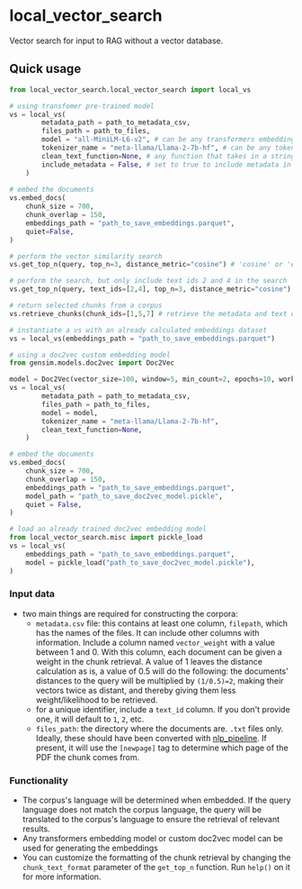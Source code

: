 # local_vector_search
Vector search for input to RAG without a vector database.

## Quick usage
```py
from local_vector_search.local_vector_search import local_vs# using transfomer pre-trained model
vs = local_vs(        metadata_path = path_to_metadata_csv,        files_path = path_to_files,        model = "all-MiniLM-L6-v2", # can be any transformers embedding model, https://huggingface.co/sentence-transformers        tokenizer_name = "meta-llama/Llama-2-7b-hf", # can be any tokenizer model, for tokenizing and getting appropriate chunk sizes according to tokens, https://huggingface.co/docs/transformers/model_doc/auto        clean_text_function=None, # any function that takes in a string and outputs a string, in case you want to edit the queries for searching the vector database
        include_metadata = False, # set to true to include metadata in the chunks, so they will be searched as well    )
    
# embed the documents
vs.embed_docs(
	chunk_size = 700, 
	chunk_overlap = 150, 
	embeddings_path = "path_to_save_embeddings.parquet",
	quiet=False,
)

# perform the vector similarity search
vs.get_top_n(query, top_n=3, distance_metric="cosine") # 'cosine' or 'euclidean' # returns the chunks in a single string, as well as the ids of the chunks

# perform the search, but only include text ids 2 and 4 in the search
vs.get_top_n(query, text_ids=[2,4], top_n=3, distance_metric="cosine") # 'cosine' or 'euclidean'

# return selected chunks from a corpus
vs.retrieve_chunks(chunk_ids=[1,5,7] # retrieve the metadata and text of these chunks

# instantiate a vs with an already calculated embeddings dataset
vs = local_vs(embeddings_path = "path_to_save_embeddings.parquet")

# using a doc2vec custom embedding model
from gensim.models.doc2vec import Doc2Vecmodel = Doc2Vec(vector_size=100, window=5, min_count=2, epochs=10, workers=4)
vs = local_vs(        metadata_path = path_to_metadata_csv,        files_path = path_to_files,        model = model,        tokenizer_name = "meta-llama/Llama-2-7b-hf",        clean_text_function=None,    )# embed the documents
vs.embed_docs(
	chunk_size = 700, 
	chunk_overlap = 150, 
	embeddings_path = "path_to_save_embeddings.parquet",
	model_path = "path_to_save_doc2vec_model.pickle", 
	quiet = False,
)# load an already trained doc2vec embedding model
from local_vector_search.misc import pickle_loadvs = local_vs(
	embeddings_path = "path_to_save_embeddings.parquet",
	model = pickle_load("path_to_save_doc2vec_model.pickle"),
)
```

### Input data
- two main things are required for constructing the corpora:
	- `metadata.csv` file: this contains at least one column, `filepath`, which has the names of the files. It can include other columns with information. Include a column named `vector_weight` with a value between 1 and 0. With this column, each document can be given a weight in the chunk retrieval. A value of 1 leaves the distance calculation as is, a value of 0.5 will do the following: the documents' distances to the query will be multiplied by `(1/0.5)=2`, making their vectors twice as distant, and thereby giving them less weight/likelihood to be retrieved.
	- for a unique identifier, include a `text_id` column. If you don't provide one, it will default to `1`, `2`, etc.
	- `files_path`: the directory where the documents are. `.txt` files only. Ideally, these should have been converted with [nlp_pipeline](https://github.com/dhopp1/nlp_pipeline). If present, it will use the `[newpage]` tag to determine which page of the PDF the chunk comes from.

### Functionality
- The corpus's language will be determined when embedded. If the query language does not match the corpus language, the query will be translated to the corpus's language to ensure the retrieval of relevant results.
- Any transformers embedding model or custom doc2vec model can be used for generating the embeddings
- You can customize the formatting of the chunk retrieval by changing the `chunk_text_format` parameter of the `get_top_n` function. Run `help()` on it for more information.
